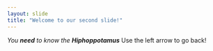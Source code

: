 ```yaml
---
layout: slide
title: "Welcome to our second slide!"
---
```


_You **need** to know the **Hiphoppotamus**_
Use the left arrow to go back!
